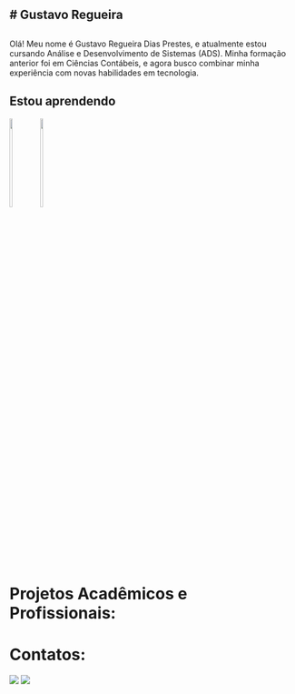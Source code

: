 ## # Gustavo Regueira
##                              
Olá! Meu nome é Gustavo Regueira Dias Prestes, 
e atualmente estou cursando Análise e Desenvolvimento de Sistemas (ADS). Minha formação anterior foi em Ciências Contábeis, e agora busco combinar minha experiência com novas habilidades em tecnologia.
 </div>                   
          
## Estou aprendendo
 </div> 
  <img src="https://cdn.jsdelivr.net/gh/devicons/devicon/icons/html5/html5-original.svg" width="10%" height="20%"/>
 <img src="https://cdn.jsdelivr.net/gh/devicons/devicon@latest/icons/python/python-original.svg" width="10%" height="20%" />
 </div> 



 
# Projetos Acadêmicos e Profissionais:
 </div> 

##
<div>


# Contatos:
 </div>  


<a href = "mailto:gustavouefa2@gmail.com"><img src="https://img.shields.io/badge/Gmail-D14836?style=for-the-badge&logo=gmail&logoColor=white" target="_blank"></a>
<a href="https://www.linkedin.com/in/gustavo-regueira-dias-prestes-53b580333/" target="_blank"><img src="https://img.shields.io/badge/-LinkedIn-%230077B5?style=for-the-badge&logo=linkedin&logoColor=white" target="_blank"></a>   



